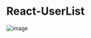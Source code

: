 # React-UserList
![image](https://user-images.githubusercontent.com/110806387/183454962-ca389012-0287-4d59-aa02-d98475eff248.png)

